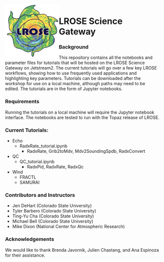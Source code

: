 <img align="left" width="175" height="175" src="./images/LROSE_logo_small.png">

# LROSE Science Gateway

### Background
This repository contains all the notebooks and parameter files for tutorials that will be hosted on the LROSE Science Gateway on Jetstream2.
The current tutorials will go over a few key LROSE workflows, showing how to use frequently used applications and highlighting key parameters. Tutorials can be downloaded after the workshop for use on a local machine, although paths may need to be edited. The tutorials are in the form of Jupyter notebooks.

### Requirements

Running the tutorials on a local machine will require the Jupyter notebook interface. The notebooks are tested to run with the Topaz release of LROSE.

### Current Tutorials:

* Echo
    * RadxRate_tutorial.ipynb
      * RadxRate, Grib2toMdv, Mdv2SoundingSpdb, RadxConvert
* QC
    * QC_tutorial.ipynb
      * RadxPid, RadxRate, RadxQc
* Wind
    * FRACTL
    * SAMURAI

### Contributors and Instructors
* Jen DeHart (Colorado State University)
* Tyler Barbero (Colorado State University)
* Ting-Yu Cha (Colorado State University)
* Michael Bell (Colorado State University)
* Mike Dixon (National Center for Atmospheric Research)

### Acknowledgements

We would like to thank Brenda Javornik, Julien Chastang, and Ana Espinoza for their assistance. 
